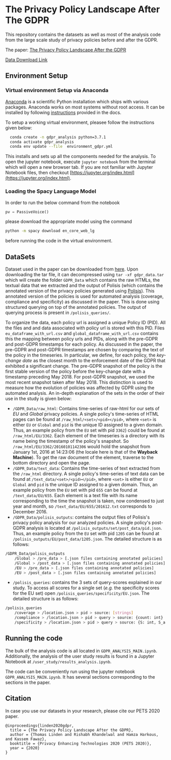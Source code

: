 # The Privacy Policy Landscape After The GDPR

This repository contains the datasets as well as most of the analysis code from the large scale study of privacy policies before and after the GDPR.

The paper: [The Privacy Policy Landscape After the GDPR](https://arxiv.org/pdf/1809.08396.pdf)

[Data Download Link](https://uwmadison.box.com/s/v6girx83x0krai1k45vnn41w21brn4hi)

## Environment Setup

### Virtual environment Setup via Anaconda

[Anaconda](https://www.anaconda.com/) is a scientific Python installation which ships with various packages. Anaconda works on most systems without root access. It can be installed by following [instructions](https://docs.anaconda.com/anaconda/install/) provided in the docs.

To setup a working virtual environment, pleasee follow the instructions given below:

``` bash
  conda create -n gdpr_analysis python=3.7.1
  conda activate gdpr_analysis
  conda env update --file  environment_gdpr.yml
```

This installs and sets up all the components needed for the analysis. To open the jupyter notebook, execute `jupyter notebook` from the terminal which will open a new browser tab. If you are not familiar with Jupyter Notebook files, then checkout [https://jupyter.org/index.html](https://jupyter.org/index.html).

### Loading the Spacy Language Model

In order to run the below command from the notebook

```python
pv = PassiveVoice()
```

please download the appropriate model using the command

``` bash
python -m spacy download en_core_web_lg
```

before running the code in the virtual environment.
  
## DataSets
Dataset used in the paper can be downloaded from [here](https://uwmadison.box.com/s/v6girx83x0krai1k45vnn41w21brn4hi). Upon downloading the tar file, it can decompressed using `tar -xf gdpr_data.tar` which will create the folder `GDPR_Data` which contains the raw HTMLs, the textual data that we extracted and the output of Polisis (which contains the annotated version of the privacy policies generated using [Polisis](https://arxiv.org/pdf/1802.02561.pdf)). This annotated version of the policies is used for automated analysis (coverage, compliance and specificity) as discussed in the paper. This is done using structured querying on top of the annotated policies. The output of querying process is present in `/polisis_queries/`.

To organize the data, each policy url is assigned a unique Policy ID (PID). All the files and and data associated with policy url is stored with this PID. Files `eu_dataframe_with_url.csv` and `global_dataframe_with_url.csv` contains this the mapping between policy urls and PIDs, along with the pre-GDPR and post-GDPR timestamps for each policy. As discussed in the paper, the pre-GDPR and post-GDPR timestamps are chosen by comparing the text of the policy in the timeseries. In particular, we define, for each policy, the *key-change date* as the closest month to the enforcement date of the GDPR that exhibited a significant change. The pre-GDPR snapshot of the policy is the first stable version of the policy before the key-change date with a timestamp preceding May 2018. For post-GDPR snapshot, we used the most recent snapshot taken after May 2018. This distinction is used to measure how the evolution of policies was affected by GDPR using the automated analysis. An in-depth explanation of the sets in the order of their use in the study is given below:

- `/GDPR_Data/raw_html`: Contains time-series of raw-html for our sets of _EU_ and _Global_ privacy policies. A single policy's time-series of HTML pages can be found at `/raw_html/<set>/<pid></pid>`, where `<set>` is either `EU` or `Global` and `pid` is the unique ID assigned to a given domain. Thus, an example policy from the `EU` set with pid `3362`) could be found at `/raw_html/EU/3362`. Each element of the timeseries is a directory with its name being the timestamp of the policy's snapshot. So `/raw_html/EU/3362/20160101142306` would hold the snapshot from January 1st, 2016 at 14:23:06 (the locale here is that of the __Wayback Machine__). To get the raw document of the element, traverse to the bottom directory and open the page.
- `/GDPR_Data/text_data`: Contains the time-series of text extracted from the `/raw_html` directory. A single policy's time-series of text data can be found at `/text_data/<set>/<pid></pid>`, where `<set>` is either `EU` or `Global` and `pid` is the unique ID assigned to a given domain. Thus, an example policy from the `EU` set with pid `655`  can be found at `/text_data/EU/655`. Each element is a text file with its name corresponding to the time the snapshot is taken, now condensed to just year and month, so `/text_data/EU/655/201612.txt` corresponds to December 2016.
- `/GDPR_Data/polisis_outputs`: contains the output files of Polisis's privacy policy analysis for our analyzed policies. A single policy's post-GDPR analysis is located at `/polisis_outputs/set/post_data/pid.json`. Thus, an example policy from the `EU` set with pid `1205`  can be found at `/polisis_outputs/EU/post_data/1205.json`. The detailed structure is as follows:

```bash
/GDPR_Data/polisis_outputs
    /Global > /pre_data > [.json files containing annotated policies]
    /Global > /post_data > [.json files containing annotated policies]
    /EU > /pre_data > [.json files containing annotated policies]
    /EU > /post_data > [.json files containing annotated policies]
```

- `/polisis_queries`: contains the 3 sets of query-scores explained in our study. To access all scores for a single set (_e.g._ the specificity scores for the EU set) open `/polisis_queries/specificity/EU.json`. The detailed structure is as follows:

```bash
/polisis_queries
    /coverage > /location.json > pid > source: [strings]
    /compliance > /location.json > pid > query > source: {count: int}
    /specificity > /location.json > pid > query > source: {S: int, S_a: int}
```

## Running the code

The bulk of the analysis code is all located in `GDPR_ANALYSIS_MAIN.ipynb`. Additionally, the analysis of the user study results is found in a Jupyter Notebook at `/user_study/results_analysis.ipynb`.

The code can be conveniently run using the jupyter notebook `GDPR_ANALYSIS_MAIN.ipynb`. It has several sections corresponding to the sections in the paper.

## Citation

In case you use our datasets in your research, please cite our PETS 2020 paper.
```
@inproceedings{linden2020gdpr,
  title = {The Privacy Policy Landscape After the GDPR},
  author = {Thomas Linden and Rishabh Khandelwal and Hamza Harkous, and Kassem Fawaz},
  booktitle = {Privacy Enhancing Technologies 2020 (PETS 2020)},
  year = {2020}
}
```
